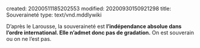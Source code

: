 created: 20200511185202553
modified: 20200930150921298
title: Souveraineté
type: text/vnd.mddlywiki

D’après le Larousse, la souveraineté est **l’indépendance absolue dans l’ordre international. Elle n’admet donc pas de gradation.** On est souverain ou on ne l’est pas.
